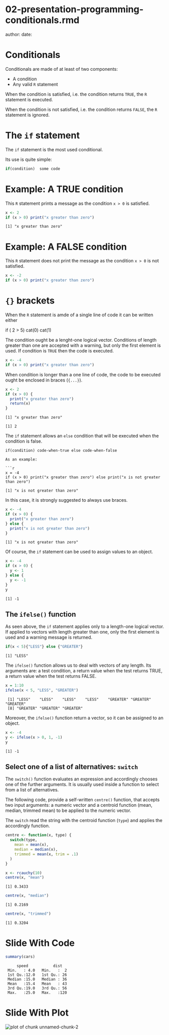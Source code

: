 02-presentation-programming-conditionals.rmd
========================================================
author: 
date: 

Conditionals 
========================================================
Conditionals are made of at least of two components:

* A condition 
* Any valid `R` statement

When the condition is satisfied, i.e. the condition returns `TRUE`, the `R` statement is executed.   

When the condition is not satisfied, i.e. the condition returns `FALSE`, the `R` statement is ignored.   

The `if` statement
========================================================

The `if` statement is the most used conditional. 

Its use is quite simple:


```r
if(condition)  some code 
```

Example: A TRUE condition
========================================================

This `R` statement prints a message as the condition `x > 0` is satisfied. 

```r
x <- 2
if (x > 0) print("x greater than zero")
```

```
[1] "x greater than zero"
```

Example: A FALSE condition
========================================================

This `R` statement does not print the message as the condition `x > 0` is not satisfied. 

```r
x <- -2
if (x > 0) print("x greater than zero")
```

`{}` brackets
========================================================
When the  `R` statement is amde of a single line of code it can be written either 

if ( 2 > 5) cat(0) 
cat(1)




The condition ought be a lenght-one logical vector. Conditions of length greater than one are accepted with a warning, but only the first element is used. If condition is `TRUE` then the code is executed.



```r
x <- -4
if (x > 0) print("x greater than zero")
```

When condition is longer than a one line of code, the code to be executed ought be enclosed in braces (`{...}`). 

```r
x <- 2
if (x > 0) {
  print("x greater than zero")
  return(x)
}
```

```
[1] "x greater than zero"
```

```
[1] 2
```

The `if` statement allows an `else` condition that will be executed when the condition is false.
```
if(condition) code-when-true else code-when-false

As an example:

```r
x = -4
if (x > 0) print("x greater than zero") else print("x is not greater than zero")
```

```
[1] "x is not greater than zero"
```

In this case, it is strongly suggested to always use braces.

```r
x <- -4
if (x > 0) {
  print("x greater than zero")
} else {
  print("x is not greater than zero")
}
```

```
[1] "x is not greater than zero"
```

Of course, the `if` statement can be used to assign values to an object.

```r
x <- -4
if (x > 0) {
  y <- 1
} else {
  y <- -1
}
y
```

```
[1] -1
```

## The `ifelse()` function

As seen above, the `if` statement applies only to a length-one logical vector. If applied to vectors with length greater than one, only the first element is used and a warning message is returned. 


```r
if(x < 5){"LESS"} else {"GREATER"}
```

```
[1] "LESS"
```

The `ifelse()` function allows us to deal with vectors of any length. Its arguments are: a test condition, a return value when the test returns TRUE, a return value when the test returns FALSE.


```r
x = 1:10
ifelse(x < 5, "LESS", "GREATER")
```

```
 [1] "LESS"    "LESS"    "LESS"    "LESS"    "GREATER" "GREATER" "GREATER"
 [8] "GREATER" "GREATER" "GREATER"
```

Moreover, the `ifelse()` function return a vector, so it can be assigned to an object.

```r
x <- -4
y <- ifelse(x > 0, 1, -1)
y
```

```
[1] -1
```

## Select one of a list of alternatives: `switch`

The `switch()` function evaluates an expression and accordingly chooses one of the further arguments. It is usually used inside a function to select from a list of alternatives.

The following code, provide a self-written `centre()` function, that accepts two input arguments: a numeric vector and a centroid function  (mean, median, trimmed mean) to be applied to the numeric vector.

The `switch` read the string with the centroid function (`type`) and applies the accordingly function.


```r
centre <- function(x, type) {
  switch(type,
    mean = mean(x),
    median = median(x),
    trimmed = mean(x, trim = .1)
  )
}
```


```r
x <- rcauchy(10)
centre(x, "mean")
```

```
[1] 0.3433
```

```r
centre(x, "median")
```

```
[1] 0.2169
```

```r
centre(x, "trimmed")
```

```
[1] 0.3204
```













Slide With Code
========================================================


```r
summary(cars)
```

```
     speed           dist    
 Min.   : 4.0   Min.   :  2  
 1st Qu.:12.0   1st Qu.: 26  
 Median :15.0   Median : 36  
 Mean   :15.4   Mean   : 43  
 3rd Qu.:19.0   3rd Qu.: 56  
 Max.   :25.0   Max.   :120  
```

Slide With Plot
========================================================

![plot of chunk unnamed-chunk-2](02-presentation-programming-conditionals.rmd-figure/unnamed-chunk-2.png) 
